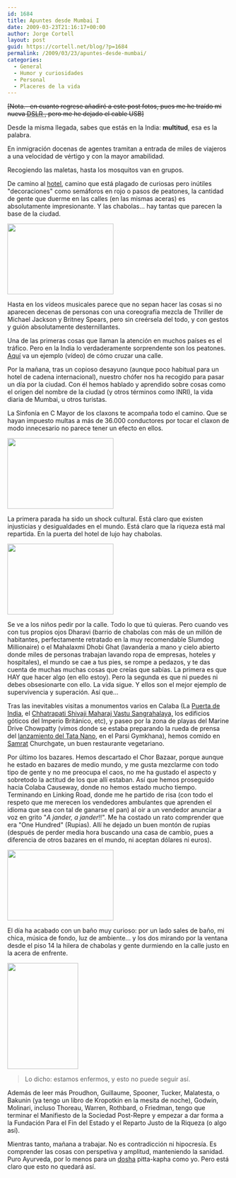 ```yaml
---
id: 1684
title: Apuntes desde Mumbai I
date: 2009-03-23T21:16:17+00:00
author: Jorge Cortell
layout: post
guid: https://cortell.net/blog/?p=1684
permalink: /2009/03/23/apuntes-desde-mumbai/
categories:
  - General
  - Humor y curiosidades
  - Personal
  - Placeres de la vida
---
```

<span style="text-decoration: line-through">[Nota.- en cuanto regrese añadiré a este post fotos, pues me he traído mi nueva <acronym title="Digital Single Lens Reflex"> DSLR </acronym>, pero me he dejado el cable USB]</span>

Desde la misma llegada, sabes que estás en la India: **multitud**, esa es la palabra. 

En inmigración docenas de agentes tramitan a entrada de miles de viajeros a una velocidad de vértigo y con la mayor amabilidad.

Recogiendo las maletas, hasta los mosquitos van en grupos.

De camino al <a title="https://www.fourseasons.com/mumbai/" href="https://www.fourseasons.com/mumbai/" target="_blank">hotel</a>, camino que está plagado de curiosas pero inútiles "decoraciones" como semáforos en rojo o pasos de peatones, la cantidad de gente que duerme en las calles (en las mismas aceras) es absolutamente impresionante. Y las chabolas... hay tantas que parecen la base de la ciudad.

<img class="aligncenter" title="durmiendo en la calle" src="https://farm4.static.flickr.com/3429/3399624094_ed8c545041_m.jpg" alt="" width="240" height="160" />

Hasta en los vídeos musicales parece que no sepan hacer las cosas si no aparecen decenas de personas con una coreografía mezcla de Thriller de Michael Jackson y Britney Spears, pero sin creérsela del todo, y con gestos y guión absolutamente desternillantes.

Una de las primeras cosas que llaman la atención en muchos países es el tráfico. Pero en la India lo verdaderamente sorprendente son los peatones. <a title="https://www.youtube.com/watch?v=Y9DLlMMXhKg&eurl=https://www.indiamike.com/india-articles/7_how-to-cross-an-indian-road/&feature=player_embedded" href="https://www.youtube.com/watch?v=Y9DLlMMXhKg&eurl=https://www.indiamike.com/india-articles/7_how-to-cross-an-indian-road/&feature=player_embedded" target="_blank">Aquí</a> va un ejemplo (vídeo) de cómo cruzar una calle.

Por la mañana, tras un copioso desayuno (aunque poco habitual para un hotel de cadena internacional), nuestro chófer nos ha recogido para pasar un día por la ciudad. Con él hemos hablado y aprendido sobre cosas como el origen del nombre de la ciudad (y otros términos como INRI), la vida diaria de Mumbai, u otros turistas.

La Sinfonía en C Mayor de los claxons te acompaña todo el camino. Que se hayan impuesto multas a más de 36.000 conductores por tocar el claxon de modo innecesario no parece tener un efecto en ellos.

<img class="aligncenter" title="lavandería" src="https://farm4.static.flickr.com/3574/3398782961_01659ffe00_m.jpg" alt="" width="240" height="160" />

La primera parada ha sido un shock cultural. Está claro que existen injusticias y desigualdades en el mundo. Está claro que la riqueza está mal repartida. En la puerta del hotel de lujo hay chabolas.

<img class="aligncenter" title="chabolas en la puerta del hotel" src="https://farm4.static.flickr.com/3613/3398797549_a074613797_m.jpg" alt="" width="240" height="160" />

Se ve a los niños pedir por la calle. Todo lo que tú quieras. Pero cuando ves con tus propios ojos Dharavi (barrio de chabolas con más de un millón de habitantes, perfectamente retratado en la muy recomendable Slumdog Millionaire) o el Mahalaxmi Dhobi Ghat (lavandería a mano y cielo abierto donde miles de personas trabajan lavando ropa de empresas, hoteles y hospitales), el mundo se cae a tus pies, se rompe a pedazos, y te das cuenta de muchas muchas cosas que creías que sabías. La primera es que HAY que hacer algo (en ello estoy). Pero la segunda es que ni puedes ni debes obsesionarte con ello. La vida sigue. Y ellos son el mejor ejemplo de supervivencia y superación. Así que...

Tras las inevitables visitas a monumentos varios en Calaba (La <a title="https://en.wikipedia.org/wiki/Gateway_of_India" href="https://en.wikipedia.org/wiki/Gateway_of_India" target="_blank">Puerta de India</a>, el <a title="https://www.bombaymuseum.org/" href="https://www.bombaymuseum.org/" target="_blank">Chhatrapati Shivaji Maharaj Vastu Sangrahalaya,</a> los edificios góticos del Imperio Británico, etc), y paseo por la zona de playas del Marine Drive Chowpatty (vimos donde se estaba preparando la rueda de prensa del <a title="https://wheels.blogs.nytimes.com/2009/03/23/tata-nano-launched-in-mumbai/?ref=worldbusiness" href="https://wheels.blogs.nytimes.com/2009/03/23/tata-nano-launched-in-mumbai/?ref=worldbusiness" target="_blank">lanzamiento del Tata Nano</a>, en el Parsi Gymkhana), hemos comido en <a title="https://www.prashantcaterers.com/" href="https://www.prashantcaterers.com/" target="_blank">Samrat</a> Churchgate, un buen restaurante vegetariano. 

Por último los bazares. Hemos descartado el Chor Bazaar, porque aunque he estado en bazares de medio mundo, y me gusta mezclarme con todo tipo de gente y no me preocupa el caos, no me ha gustado el aspecto y sobretodo la actitud de los que allí estaban. Así que hemos proseguido hacia Colaba Causeway, donde no hemos estado mucho tiempo. Terminando en Linking Road, donde me he partido de risa (con todo el respeto que me merecen los vendedores ambulantes que aprenden el idioma que sea con tal de ganarse el pan) al oir a un vendedor anunciar a voz en grito "_A jander, a jander_!!". Me ha costado un rato comprender que era "One Hundred" (Rupias). Allí he dejado un buen montón de rupias (después de perder media hora buscando una casa de cambio, pues a diferencia de otros bazares en el mundo, ni aceptan dólares ni euros).

<img class="aligncenter" title="mercado" src="https://farm4.static.flickr.com/3563/3398790121_406a79c566_m.jpg" alt="" width="240" height="160" />

El día ha acabado con un baño muy curioso: por un lado sales de baño, mi chica, música de fondo, luz de ambiente... y los dos mirando por la ventana desde el piso 14 la hilera de chabolas y gente durmiendo en la calle justo en la acera de enfrente. 

<img class="aligncenter" title="baño con vistas a las chabolas" src="https://farm4.static.flickr.com/3021/3399600714_cc0203bd0e_m.jpg" alt="" width="160" height="240" />

> Lo dicho: estamos enfermos, y esto no puede seguir así. 

Además de leer más Proudhon, Guillaume, Spooner, Tucker, Malatesta, o Bakunin (ya tengo un libro de Kropotkin en la mesita de noche), Godwin, Molinari, incluso Thoreau, Warren, Rothbard, o Friedman, tengo que terminar el Manifiesto de la Sociedad Post-Repre y empezar a dar forma a la Fundación Para el Fin del Estado y el Reparto Justo de la Riqueza (o algo así).

Mientras tanto, mañana a trabajar. No es contradicción ni hipocresía. Es comprender las cosas con perspetiva y amplitud, manteniendo la sanidad. Puro Ayurveda, por lo menos para un <a title="test de dosha" href="https://www.pukkaherbs.com/file/18493d0dce9126383774a3dc1327277e/discover-your-ayurvedic-type.html" target="_blank">dosha</a> pitta-kapha como yo. Pero está claro que esto no quedará así.